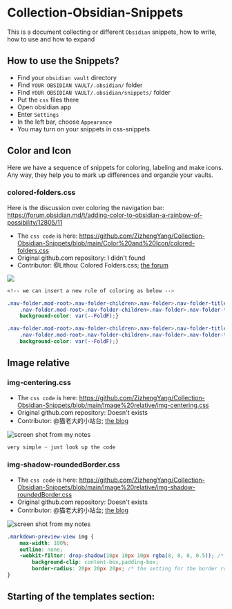 # Collection-Obsidian-Snippets
This is a document collecting or different `Obsidian` snippets, how to write, how to use and how to expand

## How to use the Snippets?

- Find your `obsidian vault` directory
- Find `YOUR OBSIDIAN VAULT/.obsidian/` folder
- Find `YOUR OBSIDIAN VAULT/.obsidian/snippets/` folder
- Put the `css` files there
- Open obsidian app
- Enter `Settings`
- In the left bar, choose `Appearance`
- You may turn on your snippets in css-snippets

## Color and Icon

Here we have a sequence of snippets for coloring, labeling and make icons. Any way, they help you to mark up differences and organzie your vaults.

### colored-folders.css

Here is the discussion over coloring the navigation bar: https://forum.obsidian.md/t/adding-color-to-obsidian-a-rainbow-of-possibility/12805/11

- The `css code` is here: https://github.com/ZizhengYang/Collection-Obsidian-Snippets/blob/main/Color%20and%20Icon/colored-folders.css
- Original github.com repository: I didn't found
- Contributor: @Lithou: Colored Folders.css; [the forum](https://forum.obsidian.md/t/adding-color-to-obsidian-a-rainbow-of-possibility/12805/11
)

![](https://forum.obsidian.md/uploads/default/original/2X/a/af9ba0bf2fed2bf7299659a227424d4235aacf11.png)

```css
<!-- we can insert a new rule of coloring as below -->

.nav-folder.mod-root>.nav-folder-children>.nav-folder>.nav-folder-title[data-path^="YOUR-FOLDER-STARTING-LETTERS"],
    .nav-folder.mod-root>.nav-folder-children>.nav-folder>.nav-folder-title[data-path^="YOUR-FOLDER-STARTING-LETTERS"] + .nav-folder-children{
    background-color: var(--FoldF);}

.nav-folder.mod-root>.nav-folder-children>.nav-folder>.nav-folder-title[data-path^="YOUR-FOLDER-NAME"],
    .nav-folder.mod-root>.nav-folder-children>.nav-folder>.nav-folder-title[data-path^="YOUR-FOLDER-NAME"] + .nav-folder-children{
    background-color: var(--FoldF);}
```
## Image relative

### img-centering.css

- The `css code` is here: https://github.com/ZizhengYang/Collection-Obsidian-Snippets/blob/main/Image%20relative/img-centering.css
- Original github.com repository: Doesn't exists
- Contributor: @猫老大的小站台; [the blog](https://publish.obsidian.md/maolaoda/%E5%AD%A6%E4%B9%A0/%E7%AC%94%E8%AE%B0%E8%BD%AF%E4%BB%B6/Obsidian%E9%85%8D%E7%BD%AE)

![screen shot from my notes](https://cdn.mathpix.com/snip/images/SLO9HUKRy8OJg3v87qyXyM9L22aoespys8auXczTc2A.original.fullsize.png)

```css
very simple ~ just look up the code
```

### img-shadow-roundedBorder.css

- The `css code` is here: https://github.com/ZizhengYang/Collection-Obsidian-Snippets/blob/main/Image%20relative/img-shadow-roundedBorder.css
- Original github.com repository: Doesn't exists
- Contributor: @猫老大的小站台; [the blog](https://publish.obsidian.md/maolaoda/%E5%AD%A6%E4%B9%A0/%E7%AC%94%E8%AE%B0%E8%BD%AF%E4%BB%B6/Obsidian%E9%85%8D%E7%BD%AE)

![screen shot from my notes](https://cdn.mathpix.com/snip/images/SsffNGNpN0DMq5Sm9z8SupYnXR6Uu4CL6x9HLBkp3TA.original.fullsize.png)

```css
.markdown-preview-view img {
    max-width: 100%;
    outline: none;
    -webkit-filter: drop-shadow(10px 10px 10px rgba(8, 8, 8, 0.5)); /* the setting for the shadow effect */
        background-clip: content-box,padding-box;
        border-radius: 20px 20px 20px; /* the setting for the border rounding */
}
```

## Starting of the templates section:

